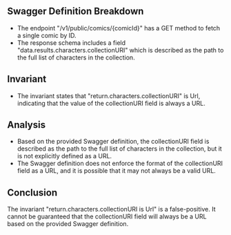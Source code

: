 ## Swagger Definition Breakdown
- The endpoint "/v1/public/comics/{comicId}" has a GET method to fetch a single comic by ID.
- The response schema includes a field "data.results.characters.collectionURI" which is described as the path to the full list of characters in the collection.

## Invariant
- The invariant states that "return.characters.collectionURI" is Url, indicating that the value of the collectionURI field is always a URL.

## Analysis
- Based on the provided Swagger definition, the collectionURI field is described as the path to the full list of characters in the collection, but it is not explicitly defined as a URL.
- The Swagger definition does not enforce the format of the collectionURI field as a URL, and it is possible that it may not always be a valid URL.

## Conclusion
The invariant "return.characters.collectionURI is Url" is a false-positive. It cannot be guaranteed that the collectionURI field will always be a URL based on the provided Swagger definition.
